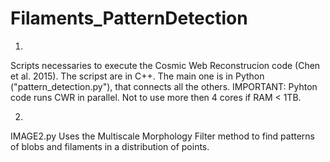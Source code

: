 # Filaments_PatternDetection
1)
Scripts necessaries to execute the Cosmic Web Reconstrucion code (Chen et al. 2015).
The scripst are in C++. The main one is in Python ("pattern_detection.py"), that connects all the others. 
IMPORTANT: Pyhton code runs CWR in parallel. Not to use more then 4 cores if RAM < 1TB.

2)
IMAGE2.py
Uses the Multiscale Morphology Filter method to find patterns of blobs and filaments in a distribution of points. 

